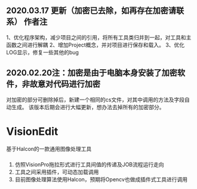 ## 2020.03.17 更新（加密已去除，如再存在加密请联系） 作者注 
1、优化程序架构，减少项目之间的引用，将所有工具类归并到一起，对工具和主函数之间进行解耦
2、增加Project概念，并对项目进行保存和载入。
3、优化LOG显示，修复一些其他的bug

## 2020.02.20注：加密是由于电脑本身安装了加密软件，非故意对代码进行加密
 对加密的部分可删除掉后，新建一个相同的cs文件，对其中调用的方法及字段自动生成。
 该版本后期会进行大幅更新，想办法去掉所有的加密部分。

# VisionEdit
基于Halcon的一款通用图像处理工具
###
1. 仿照VisionPro拖拉形式进行工具间值的传递及JOB流程运行走向
2. 工具之间采用插件，可动态加载调用
3. 目前图像处理算法使用Halcon，预期将Opencv也做成插件式工具进行调用
